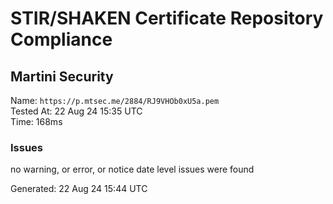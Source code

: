 # STIR/SHAKEN Certificate Repository Compliance

## Martini Security

Name: `https://p.mtsec.me/2884/RJ9VHOb0xU5a.pem`\
Tested At: 22 Aug 24 15:35 UTC\
Time: 168ms

### Issues

no warning, or error, or notice date level issues were found

Generated: 22 Aug 24 15:44 UTC